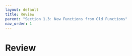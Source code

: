 ```yaml
---
layout: default
title: Review
parent: "Section 1.3: New Functions from Old Functions"
nav_order: 1
---
```

# Review

